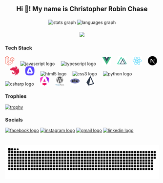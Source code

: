 <h2 align="center">Hi 👋! My name is <strong>Christopher Robin Chase</strong>
</h2>

###

<div align="center">
  <img src="https://github-readme-stats.vercel.app/api?username=chrischase011&hide_title=false&hide_rank=false&show_icons=true&include_all_commits=true&count_private=true&disable_animations=false&theme=highcontrast&locale=en&hide_border=false" height="150" alt="stats graph"  />
  <img src="https://github-readme-stats.vercel.app/api/top-langs?username=chrischase011&locale=en&hide_title=false&layout=compact&card_width=320&langs_count=5&theme=highcontrast&hide_border=false" height="150" alt="languages graph"  />
</div>

###

<!--<img align="right" height="150" src="https://i.imgflip.com/65efzo.gif"  /> -->
<div align="center">
  <img src="https://profile-counter.glitch.me/chrischase011/count.svg?"  />
</div>


### Tech Stack

<div align="left">
  <img src="https://github.com/devicons/devicon/blob/v2.16.0/icons/laravel/laravel-original.svg" height="30" alt="laravel logo"  />
  <img width="12" />
  <img src="https://cdn.jsdelivr.net/gh/devicons/devicon/icons/javascript/javascript-original.svg" height="30" alt="javascript logo"  />
  <img width="12" />
  <img src="https://cdn.jsdelivr.net/gh/devicons/devicon/icons/typescript/typescript-original.svg" height="30" alt="typescript logo"  />
  <img width="12" />
  <img src="https://github.com/devicons/devicon/blob/v2.16.0/icons/vuejs/vuejs-original.svg" height="30" alt="vue logo"  />
  <img width="12" />
  <img src="https://github.com/devicons/devicon/blob/v2.16.0/icons/nuxtjs/nuxtjs-original.svg" height="30" alt="nuxtjs logo"  />
  <img width="12" />
  <img src="https://github.com/devicons/devicon/blob/v2.16.0/icons/react/react-original.svg" height="30" alt="react logo"  />
  <img width="12" />
  <img src="https://github.com/devicons/devicon/blob/v2.16.0/icons/nextjs/nextjs-original.svg" height="30" alt="nextjs logo"  />
  <img width="12" />
  <img src="https://github.com/devicons/devicon/blob/v2.16.0/icons/nestjs/nestjs-original.svg" height="30" alt="nestjs logo"  />
  <img width="12" />
  <img src="https://github.com/devicons/devicon/blob/v2.16.0/icons/adonisjs/adonisjs-original.svg" height="30" alt="adonisjs logo"  />
  <img width="12" />
  <img src="https://cdn.jsdelivr.net/gh/devicons/devicon/icons/html5/html5-original.svg" height="30" alt="html5 logo"  />
  <img width="12" />
  <img src="https://cdn.jsdelivr.net/gh/devicons/devicon/icons/css3/css3-original.svg" height="30" alt="css3 logo"  />
  <img width="12" />
  <img src="https://cdn.jsdelivr.net/gh/devicons/devicon/icons/python/python-original.svg" height="30" alt="python logo"  />
  <img width="12" />
  <img src="https://cdn.jsdelivr.net/gh/devicons/devicon/icons/csharp/csharp-original.svg" height="30" alt="csharp logo"  />
  <img width="12" />
  <img src="https://github.com/devicons/devicon/blob/v2.16.0/icons/angular/angular-original.svg" height="30" alt="angular logo"  />
  <img width="12" />
  <img src="https://github.com/devicons/devicon/blob/v2.16.0/icons/wordpress/wordpress-original.svg" height="30" alt="wordpress logo"  />
  <img width="12" />
  <img src="https://github.com/devicons/devicon/blob/v2.16.0/icons/php/php-original.svg" height="30" alt="php logo"  />
  <img width="12" />
  <img src="https://github.com/devicons/devicon/blob/v2.16.0/icons/prisma/prisma-original.svg" height="30" alt="prisma logo"  />
  <img width="12" />
</div>


### Trophies
[![trophy](https://github-profile-trophy.vercel.app/?username=chrischase011&theme=onedark)](https://github.com/ryo-ma/github-profile-trophy)

### Socials

<div align="left">
  <a href="https://facebook.com/BloodStrike711"><img src="https://img.shields.io/static/v1?message=Facebook&logo=facebook&label=&color=blue&logoColor=white&labelColor=&style=for-the-badge" height="35" alt="facebook logo"  /></a>
  <a href="https://www.instagram.com/chrischase011/"><img src="https://img.shields.io/static/v1?message=Instagram&logo=instagram&label=&color=E4405F&logoColor=white&labelColor=&style=for-the-badge" height="35" alt="instagram logo"  /></a>
  <a href="mailto:christopherchase011@gmail.com"><img src="https://img.shields.io/static/v1?message=Gmail&logo=gmail&label=&color=D14836&logoColor=white&labelColor=&style=for-the-badge" height="35" alt="gmail logo"  /></a>
  <a href="https://ph.linkedin.com/in/christopher-robin-chase-34b97a1b2"><img src="https://img.shields.io/static/v1?message=LinkedIn&logo=linkedin&label=&color=0077B5&logoColor=white&labelColor=&style=for-the-badge" height="35" alt="linkedin logo"  /></a>
</div>

###

<br clear="both">

<img src="https://raw.githubusercontent.com/chrischase011/chrischase011/output/snake.svg" alt="Snake animation" />

###




<!--
**chrischase011/chrischase011** is a ✨ _special_ ✨ repository because its `README.md` (this file) appears on your GitHub profile.
![chrischase011 GitHub stats](https://github-readme-stats.vercel.app/api?username=chrischase011&theme=highcontrast&show_icons=true)
Here are some ideas to get you started:

- 🔭 I’m currently working on ...
- 🌱 I’m currently learning ...
- 👯 I’m looking to collaborate on ...
- 🤔 I’m looking for help with ...
- 💬 Ask me about ...
- 📫 How to reach me: ...
- 😄 Pronouns: ...
- ⚡ Fun fact: ...
-->
